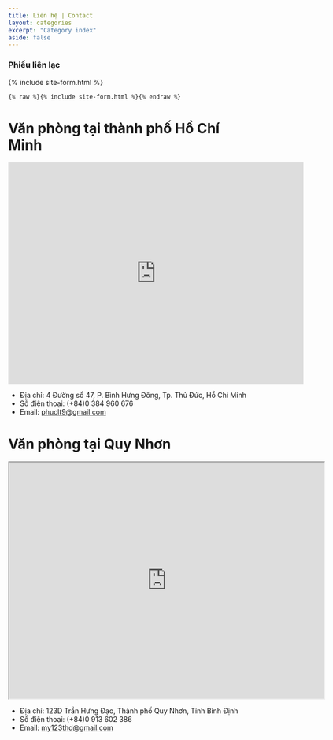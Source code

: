 ```yaml
---
title: Liên hệ | Contact
layout: categories
excerpt: "Category index"
aside: false
---
```


### Phiếu liên lạc

{% include site-form.html %}

``` html
{% raw %}{% include site-form.html %}{% endraw %}
```

# Văn phòng tại thành phố Hồ Chí Minh

<iframe src="https://www.google.com/maps/embed?pb=!1m18!1m12!1m3!1d3919.2923280440605!2d106.7764153!3d10.788908!2m3!1f0!2f0!3f0!3m2!1i1024!2i768!4f13.1!3m3!1m2!1s0x3175268160448377%3A0xaad1bfc2f06b3f78!2zNCDEkC4gU-G7kSA0NywgQsOsbmggVHLGsG5nIMSQw7RuZywgUXXhuq1uIDIsIFRow6BuaCBwaOG7kSBI4buTIENow60gTWluaCwgVmlldG5hbQ!5e0!3m2!1sen!2sfr!4v1711961717950!5m2!1sen!2sfr" width="600" height="450" style="border:0;" allowfullscreen="" loading="lazy" referrerpolicy="no-referrer-when-downgrade"></iframe>

* Địa chỉ: 4 Đường số 47, P. Bình Hưng Đông, Tp. Thủ Đức, Hồ Chí Minh
* Số điện thoại: (+84)0 384 960 676
* Email: phuclt9@gmail.com

# Văn phòng tại Quy Nhơn

<iframe src="https://www.google.com/maps/d/embed?mid=16TTCdQb1sHKoVd7ojKlxRbsnPO0JaOc&ehbc=2E312F" width="640" height="480"></iframe>

<!-- {% include map.html id="1UT-2Z-Vg_MG_TrS5X2p8SthsJhc" title="Coffee shop map" %} -->

* Địa chỉ: 123D Trần Hưng Đạo, Thành phố Quy Nhơn, Tỉnh Bình Định
* Số điện thoại: (+84)0 913 602 386
* Email: my123thd@gmail.com

